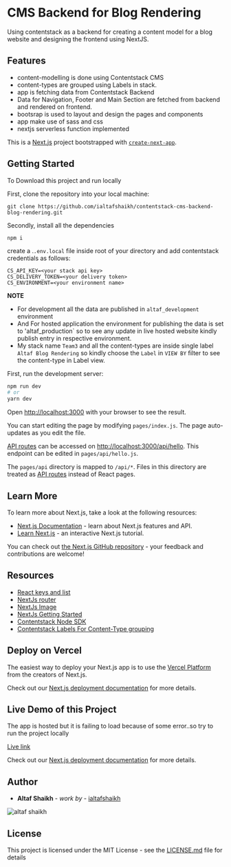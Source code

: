 # CMS Backend for Blog Rendering

Using contentstack as a backend for creating a content model for a blog website and designing the frontend using NextJS.

## Features

- content-modelling is done using Contentstack CMS
- content-types are grouped using Labels in stack.
- app is fetching data from Contentstack Backend
- Data for Navigation, Footer and Main Section are fetched from backend and rendered on frontend.
- bootsrap is used to layout and design the pages and components
- app make use of sass and css
- nextjs serverless function implemented

This is a [Next.js](https://nextjs.org/) project bootstrapped with [`create-next-app`](https://github.com/vercel/next.js/tree/canary/packages/create-next-app).

## Getting Started

To Download this project and run locally

First, clone the repository into your local machine:

```
git clone https://github.com/ialtafshaikh/contentstack-cms-backend-blog-rendering.git
```

Secondly, install all the dependencies

```
npm i
```

create a .`.env.local` file inside root of your directory and add contentstack credentials as follows:

```
CS_API_KEY=<your stack api key>
CS_DELIVERY_TOKEN=<your delivery token>
CS_ENVIRONMENT=<your environment name>
```

**NOTE**

- For development all the data are published in `altaf_development` environment
- And For hosted application the environment for publishing the data is set to 'altaf_production` so to see any update in live hosted website kindly publish entry in respective environment.
- My stack name `Team3` and all the content-types are inside single label `Altaf Blog Rendering` so kindly choose the `Label` in `VIEW BY` filter to see the content-type in Label view.

First, run the development server:

```bash
npm run dev
# or
yarn dev
```

Open [http://localhost:3000](http://localhost:3000) with your browser to see the result.

You can start editing the page by modifying `pages/index.js`. The page auto-updates as you edit the file.

[API routes](https://nextjs.org/docs/api-routes/introduction) can be accessed on [http://localhost:3000/api/hello](http://localhost:3000/api/hello). This endpoint can be edited in `pages/api/hello.js`.

The `pages/api` directory is mapped to `/api/*`. Files in this directory are treated as [API routes](https://nextjs.org/docs/api-routes/introduction) instead of React pages.

## Learn More

To learn more about Next.js, take a look at the following resources:

- [Next.js Documentation](https://nextjs.org/docs) - learn about Next.js features and API.
- [Learn Next.js](https://nextjs.org/learn) - an interactive Next.js tutorial.

You can check out [the Next.js GitHub repository](https://github.com/vercel/next.js/) - your feedback and contributions are welcome!

## Resources

- [React keys and list](https://reactjs.org/docs/lists-and-keys.html)
- [NextJs router](https://nextjs.org/docs/api-reference/next/router)
- [NextJs Image](https://nextjs.org/docs/api-reference/next/image)
- [NextJs Getting Started](https://nextjs.org/docs/getting-started)
- [Contentstack Node SDK](https://www.contentstack.com/docs/developers/nodejs/get-started-with-nodejs-sdk/)
- [Contentstack Labels For Content-Type grouping](https://www.contentstack.com/docs/developers/create-content-types/create-and-apply-labels/)

## Deploy on Vercel

The easiest way to deploy your Next.js app is to use the [Vercel Platform](https://vercel.com/import?utm_medium=default-template&filter=next.js&utm_source=create-next-app&utm_campaign=create-next-app-readme) from the creators of Next.js.

Check out our [Next.js deployment documentation](https://nextjs.org/docs/deployment) for more details.

## Live Demo of this Project

The app is hosted but it is failing to load because of some error..so try to run the project locally

[Live link](https://contentstack-cms-backend-blog-rendering.vercel.app/)

Check out our [Next.js deployment documentation](https://nextjs.org/docs/deployment) for more details.

## Author

- **Altaf Shaikh** - _work by_ - [ialtafshaikh](https://github.com/ialtafshaikh)

![altaf shaikh](https://raw.githubusercontent.com/ialtafshaikh/static-files/master/coollogo_com-327551664.png)

## License

This project is licensed under the MIT License - see the [LICENSE.md](LICENSE.md) file for details
